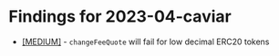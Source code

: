 # Findings for 2023-04-caviar 

- [[MEDIUM]]([MEDIUM]-1666921766/README.md) - `changeFeeQuote` will fail for low decimal ERC20 tokens
